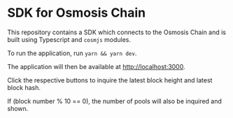 # SDK for Osmosis Chain

This repository contains a SDK which connects to the Osmosis Chain and is built using Typescript and ```cosmjs``` modules. 

To run the application, run ```yarn && yarn dev```.

The application will then be available at [http://localhost:3000](http://localhost:3000). 

Click the respective buttons to inquire the latest block height and latest block hash. 

If (block number % 10 == 0), the number of pools will also be inquired and shown. 